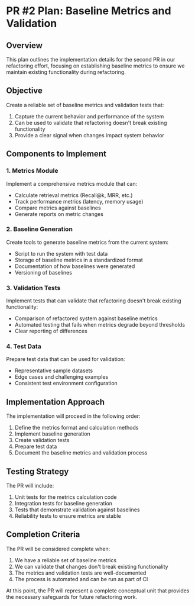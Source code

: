 # PR #2 Plan: Baseline Metrics and Validation

## Overview

This plan outlines the implementation details for the second PR in our refactoring effort, focusing on establishing baseline metrics to ensure we maintain existing functionality during refactoring.

## Objective

Create a reliable set of baseline metrics and validation tests that:

1. Capture the current behavior and performance of the system
2. Can be used to validate that refactoring doesn't break existing functionality
3. Provide a clear signal when changes impact system behavior

## Components to Implement

### 1. Metrics Module

Implement a comprehensive metrics module that can:

- Calculate retrieval metrics (Recall@k, MRR, etc.)
- Track performance metrics (latency, memory usage)
- Compare metrics against baselines
- Generate reports on metric changes

### 2. Baseline Generation

Create tools to generate baseline metrics from the current system:

- Script to run the system with test data
- Storage of baseline metrics in a standardized format
- Documentation of how baselines were generated
- Versioning of baselines

### 3. Validation Tests

Implement tests that can validate that refactoring doesn't break existing functionality:

- Comparison of refactored system against baseline metrics
- Automated testing that fails when metrics degrade beyond thresholds
- Clear reporting of differences

### 4. Test Data

Prepare test data that can be used for validation:

- Representative sample datasets
- Edge cases and challenging examples
- Consistent test environment configuration

## Implementation Approach

The implementation will proceed in the following order:

1. Define the metrics format and calculation methods
2. Implement baseline generation
3. Create validation tests
4. Prepare test data
5. Document the baseline metrics and validation process

## Testing Strategy

The PR will include:

1. Unit tests for the metrics calculation code
2. Integration tests for baseline generation
3. Tests that demonstrate validation against baselines
4. Reliability tests to ensure metrics are stable

## Completion Criteria

The PR will be considered complete when:

1. We have a reliable set of baseline metrics
2. We can validate that changes don't break existing functionality
3. The metrics and validation tests are well-documented
4. The process is automated and can be run as part of CI

At this point, the PR will represent a complete conceptual unit that provides the necessary safeguards for future refactoring work. 